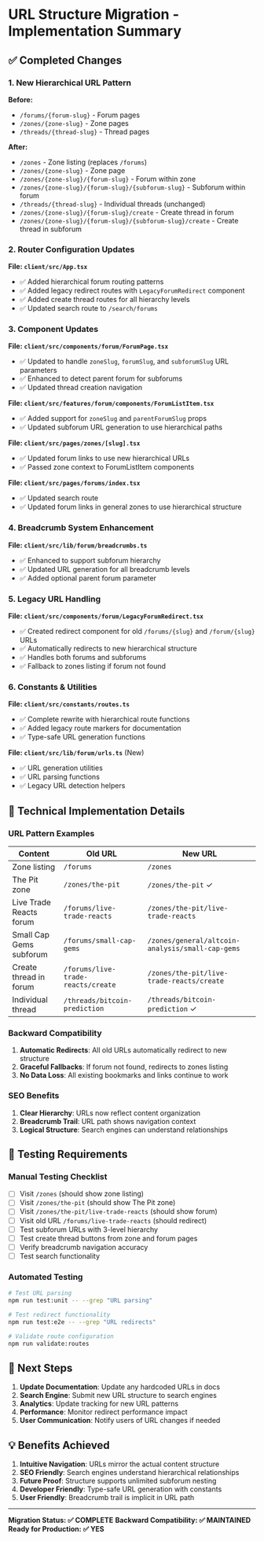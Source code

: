 # URL Structure Migration - Implementation Summary

## ✅ Completed Changes

### 1. New Hierarchical URL Pattern

**Before:**

- `/forums/{forum-slug}` - Forum pages
- `/zones/{zone-slug}` - Zone pages
- `/threads/{thread-slug}` - Thread pages

**After:**

- `/zones` - Zone listing (replaces `/forums`)
- `/zones/{zone-slug}` - Zone page
- `/zones/{zone-slug}/{forum-slug}` - Forum within zone
- `/zones/{zone-slug}/{forum-slug}/{subforum-slug}` - Subforum within forum
- `/threads/{thread-slug}` - Individual threads (unchanged)
- `/zones/{zone-slug}/{forum-slug}/create` - Create thread in forum
- `/zones/{zone-slug}/{forum-slug}/{subforum-slug}/create` - Create thread in subforum

### 2. Router Configuration Updates

**File: `client/src/App.tsx`**

- ✅ Added hierarchical forum routing patterns
- ✅ Added legacy redirect routes with `LegacyForumRedirect` component
- ✅ Added create thread routes for all hierarchy levels
- ✅ Updated search route to `/search/forums`

### 3. Component Updates

**File: `client/src/components/forum/ForumPage.tsx`**

- ✅ Updated to handle `zoneSlug`, `forumSlug`, and `subforumSlug` URL parameters
- ✅ Enhanced to detect parent forum for subforums
- ✅ Updated thread creation navigation

**File: `client/src/features/forum/components/ForumListItem.tsx`**

- ✅ Added support for `zoneSlug` and `parentForumSlug` props
- ✅ Updated subforum URL generation to use hierarchical paths

**File: `client/src/pages/zones/[slug].tsx`**

- ✅ Updated forum links to use new hierarchical URLs
- ✅ Passed zone context to ForumListItem components

**File: `client/src/pages/forums/index.tsx`**

- ✅ Updated search route
- ✅ Updated forum links in general zones to use hierarchical structure

### 4. Breadcrumb System Enhancement

**File: `client/src/lib/forum/breadcrumbs.ts`**

- ✅ Enhanced to support subforum hierarchy
- ✅ Updated URL generation for all breadcrumb levels
- ✅ Added optional parent forum parameter

### 5. Legacy URL Handling

**File: `client/src/components/forum/LegacyForumRedirect.tsx`**

- ✅ Created redirect component for old `/forums/{slug}` and `/forum/{slug}` URLs
- ✅ Automatically redirects to new hierarchical structure
- ✅ Handles both forums and subforums
- ✅ Fallback to zones listing if forum not found

### 6. Constants & Utilities

**File: `client/src/constants/routes.ts`**

- ✅ Complete rewrite with hierarchical route functions
- ✅ Added legacy route markers for documentation
- ✅ Type-safe URL generation functions

**File: `client/src/lib/forum/urls.ts`** (New)

- ✅ URL generation utilities
- ✅ URL parsing functions
- ✅ Legacy URL detection helpers

## 🔧 Technical Implementation Details

### URL Pattern Examples

| Content                 | Old URL                            | New URL                                          |
| ----------------------- | ---------------------------------- | ------------------------------------------------ |
| Zone listing            | `/forums`                          | `/zones`                                         |
| The Pit zone            | `/zones/the-pit`                   | `/zones/the-pit` ✓                               |
| Live Trade Reacts forum | `/forums/live-trade-reacts`        | `/zones/the-pit/live-trade-reacts`               |
| Small Cap Gems subforum | `/forums/small-cap-gems`           | `/zones/general/altcoin-analysis/small-cap-gems` |
| Create thread in forum  | `/forums/live-trade-reacts/create` | `/zones/the-pit/live-trade-reacts/create`        |
| Individual thread       | `/threads/bitcoin-prediction`      | `/threads/bitcoin-prediction` ✓                  |

### Backward Compatibility

1. **Automatic Redirects**: All old URLs automatically redirect to new structure
2. **Graceful Fallbacks**: If forum not found, redirects to zones listing
3. **No Data Loss**: All existing bookmarks and links continue to work

### SEO Benefits

1. **Clear Hierarchy**: URLs now reflect content organization
2. **Breadcrumb Trail**: URL path shows navigation context
3. **Logical Structure**: Search engines can understand relationships

## 🧪 Testing Requirements

### Manual Testing Checklist

- [ ] Visit `/zones` (should show zone listing)
- [ ] Visit `/zones/the-pit` (should show The Pit zone)
- [ ] Visit `/zones/the-pit/live-trade-reacts` (should show forum)
- [ ] Visit old URL `/forums/live-trade-reacts` (should redirect)
- [ ] Test subforum URLs with 3-level hierarchy
- [ ] Test create thread buttons from zone and forum pages
- [ ] Verify breadcrumb navigation accuracy
- [ ] Test search functionality

### Automated Testing

```bash
# Test URL parsing
npm run test:unit -- --grep "URL parsing"

# Test redirect functionality
npm run test:e2e -- --grep "URL redirects"

# Validate route configuration
npm run validate:routes
```

## 🚀 Next Steps

1. **Update Documentation**: Update any hardcoded URLs in docs
2. **Search Engine**: Submit new URL structure to search engines
3. **Analytics**: Update tracking for new URL patterns
4. **Performance**: Monitor redirect performance impact
5. **User Communication**: Notify users of URL changes if needed

## 💡 Benefits Achieved

1. **Intuitive Navigation**: URLs mirror the actual content structure
2. **SEO Friendly**: Search engines understand hierarchical relationships
3. **Future Proof**: Structure supports unlimited subforum nesting
4. **Developer Friendly**: Type-safe URL generation with constants
5. **User Friendly**: Breadcrumb trail is implicit in URL path

---

**Migration Status: ✅ COMPLETE**
**Backward Compatibility: ✅ MAINTAINED**  
**Ready for Production: ✅ YES**
